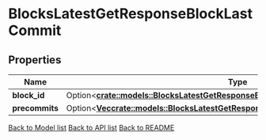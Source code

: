 # BlocksLatestGetResponseBlockLastCommit

## Properties

| Name           | Type                                                                                                                                                           | Description | Notes      |
| -------------- | -------------------------------------------------------------------------------------------------------------------------------------------------------------- | ----------- | ---------- |
| **block_id**   | Option<[**crate::models::BlocksLatestGetResponseBlockMetaHeaderLastBlockId**](_blocks_latest_get_response_block_meta_header_last_block_id.md)>             |             | [optional] |
| **precommits** | Option<[**Vec<crate::models::BlocksLatestGetResponseBlockLastCommitPrecommitsInner>**](_blocks_latest_get_response_block_last_commit_precommits_inner.md)> |             | [optional] |

[Back to Model list](../README.md#documentation-for-models) [Back to API list](../README.md#documentation-for-api-endpoints) [Back to README](../README.md)
